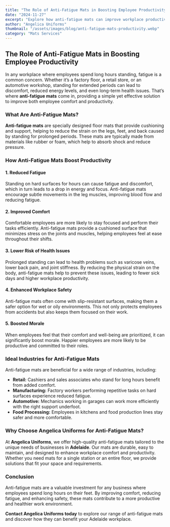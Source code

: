```yaml
---
title: "The Role of Anti-Fatigue Mats in Boosting Employee Productivity"
date: "2024-11-27"
excerpt: "Explore how anti-fatigue mats can improve workplace productivity by reducing fatigue and enhancing employee comfort in Adelaide workplaces."
author: "Angelica Uniforms"
thumbnail: "/assets/images/blog/anti-fatigue-mats-productivity.webp"
category: "Mats Services"
---
```


## The Role of Anti-Fatigue Mats in Boosting Employee Productivity

In any workplace where employees spend long hours standing, fatigue is a common concern. Whether it’s a factory floor, a retail store, or an automotive workshop, standing for extended periods can lead to discomfort, reduced energy levels, and even long-term health issues. That’s where **anti-fatigue mats** come in, providing a simple yet effective solution to improve both employee comfort and productivity.

### What Are Anti-Fatigue Mats?

**Anti-fatigue mats** are specially designed floor mats that provide cushioning and support, helping to reduce the strain on the legs, feet, and back caused by standing for prolonged periods. These mats are typically made from materials like rubber or foam, which help to absorb shock and reduce pressure.

### How Anti-Fatigue Mats Boost Productivity

#### 1. **Reduced Fatigue**
Standing on hard surfaces for hours can cause fatigue and discomfort, which in turn leads to a drop in energy and focus. Anti-fatigue mats encourage subtle movements in the leg muscles, improving blood flow and reducing fatigue.

#### 2. **Improved Comfort**
Comfortable employees are more likely to stay focused and perform their tasks efficiently. Anti-fatigue mats provide a cushioned surface that minimizes stress on the joints and muscles, helping employees feel at ease throughout their shifts.

#### 3. **Lower Risk of Health Issues**
Prolonged standing can lead to health problems such as varicose veins, lower back pain, and joint stiffness. By reducing the physical strain on the body, anti-fatigue mats help to prevent these issues, leading to fewer sick days and higher workplace productivity.

#### 4. **Enhanced Workplace Safety**
Anti-fatigue mats often come with slip-resistant surfaces, making them a safer option for wet or oily environments. This not only protects employees from accidents but also keeps them focused on their work.

#### 5. **Boosted Morale**
When employees feel that their comfort and well-being are prioritized, it can significantly boost morale. Happier employees are more likely to be productive and committed to their roles.

### Ideal Industries for Anti-Fatigue Mats

Anti-fatigue mats are beneficial for a wide range of industries, including:

- **Retail:** Cashiers and sales associates who stand for long hours benefit from added comfort.
- **Manufacturing:** Factory workers performing repetitive tasks on hard surfaces experience reduced fatigue.
- **Automotive:** Mechanics working in garages can work more efficiently with the right support underfoot.
- **Food Processing:** Employees in kitchens and food production lines stay safer and more comfortable.

### Why Choose Angelica Uniforms for Anti-Fatigue Mats?

At **Angelica Uniforms**, we offer high-quality anti-fatigue mats tailored to the unique needs of businesses in **Adelaide**. Our mats are durable, easy to maintain, and designed to enhance workplace comfort and productivity. Whether you need mats for a single station or an entire floor, we provide solutions that fit your space and requirements.

### Conclusion

Anti-fatigue mats are a valuable investment for any business where employees spend long hours on their feet. By improving comfort, reducing fatigue, and enhancing safety, these mats contribute to a more productive and healthier work environment. 

**Contact Angelica Uniforms today** to explore our range of anti-fatigue mats and discover how they can benefit your Adelaide workplace.